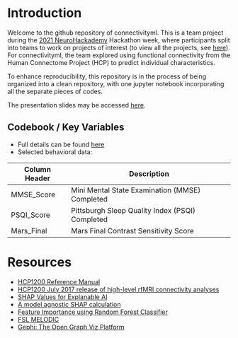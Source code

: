 # Introduction

Welcome to the github repository of connectivityml. This is a team project during the [2021 NeuroHackademy](https://neurohackademy.org/neurohack_year/2021/) Hackathon week, where participants split into teams to work on projects of interest (to view all the projects, see [here](https://github.com/neurohackademy/nh2021-projects)). For connectivityml, the team explored using functional connectivity from the Human Connectome Project (HCP) to predict individual characteristics.

To enhance reproducibility, this repository is in the process of being organized into a clean repository, with one jupyter notebook incorporating all the separate pieces of codes.

The presentation slides may be accessed [here](https://docs.google.com/presentation/d/101WBHWmRxd8VohZk6hZQZg4mVUJ7E0N_X5fWLEVrIaE/edit?usp=sharing).

## Codebook / Key Variables
 - Full details can be found [here](https://wiki.humanconnectome.org/display/PublicData/HCP-YA+Data+Dictionary-+Updated+for+the+1200+Subject+Release)
 - Selected behavioral data:

Column Header | Description
-|-
MMSE_Score | Mini Mental State Examination (MMSE) Completed
PSQI_Score | Pittsburgh Sleep Quality Index (PSQI) Completed
Mars_Final | Mars Final Contrast Sensitivity Score

# Resources
 - [HCP1200 Reference Manual](https://www.humanconnectome.org/storage/app/media/documentation/s1200/HCP_S1200_Release_Reference_Manual.pdf)
 - [HCP1200 July 2017 release of high-level rfMRI connectivity analyses](https://www.humanconnectome.org/storage/app/media/documentation/s1200/HCP1200-DenseConnectome+PTN+Appendix-July2017.pdf)
 - [SHAP Values for Explanable AI](https://www.kaggle.com/dansbecker/shap-values)
 - [A model agnostic SHAP calculation](https://towardsdatascience.com/explain-any-models-with-the-shap-values-use-the-kernelexplainer-79de9464897a)
 - [Feature Importance using Random Forest Classifier](https://vitalflux.com/feature-importance-random-forest-classifier-python/)
 - [FSL MELODIC](https://fsl.fmrib.ox.ac.uk/fsl/fslwiki/MELODIC)
 - [Gephi: The Open Graph Viz Platform](https://gephi.org/)

